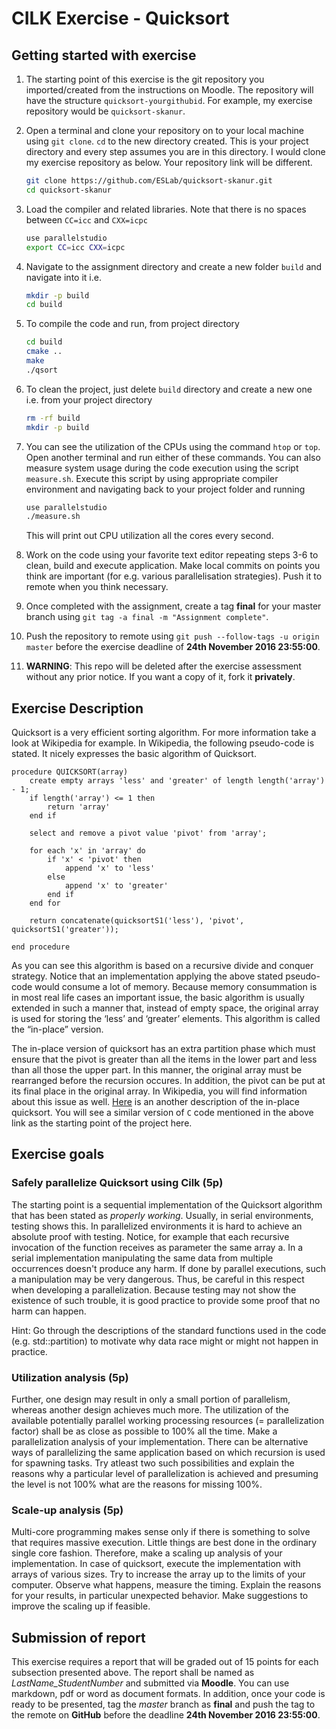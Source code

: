 # CILK Exercise - Quicksort

## Getting started with exercise

1. The starting point of this exercise is the git repository you imported/created from the instructions on Moodle. The repository will have the structure `quicksort-yourgithubid`. For example, my exercise repository would be `quicksort-skanur`.

2. Open a terminal and clone your repository on to your local machine using `git clone`. `cd` to the new directory created. This is your project directory and every step assumes you are in this directory. I would clone my exercise repository as below. Your repository link will be different.
    ```bash
    git clone https://github.com/ESLab/quicksort-skanur.git
    cd quicksort-skanur
    ```

2. Load the compiler and related libraries. Note that there is no spaces between `CC=icc` and `CXX=icpc`
    ```bash
    use parallelstudio
    export CC=icc CXX=icpc
    ```

3. Navigate to the assignment directory and create a new folder `build` and navigate into it i.e.
    ```bash
    mkdir -p build
    cd build
    ```

4. To compile the code and run, from project directory 
    ```bash
    cd build
    cmake ..
    make
    ./qsort
    ```

5. To clean the project, just delete `build` directory and create a new one i.e. from your project directory
    ```bash
    rm -rf build
    mkdir -p build
    ```

6. You can see the utilization of the CPUs using the command `htop` or `top`. Open another terminal and run either of these commands. You can also measure system usage during the code execution using the script `measure.sh`. Execute this script by using appropriate compiler environment and navigating back to your project folder and running
    ```bash
    use parallelstudio
    ./measure.sh
    ```
    This will print out CPU utilization all the cores every second.

7. Work on the code using your favorite text editor repeating steps 3-6 to clean, build and execute application. Make local commits on points you think are important (for e.g. various parallelisation strategies). Push it to remote when you think necessary. 

8. Once completed with the assignment, create a tag **final** for your master branch using `git tag -a final -m "Assignment complete"`.

9. Push the repository to remote using `git push --follow-tags -u origin master` before the exercise deadline of **24th November 2016 23:55:00**.

10. **WARNING**: This repo will be deleted after the exercise assessment without any prior notice. If you want a copy of it, fork it **privately**.

## Exercise Description

Quicksort is a very efficient sorting algorithm. For more information take a look at Wikipedia for example. In Wikipedia, the following pseudo-code is stated. It nicely expresses the basic algorithm of Quicksort.

```
procedure QUICKSORT(array)
    create empty arrays 'less' and 'greater' of length length('array') - 1;
    if length('array') <= 1 then
        return 'array'
    end if

    select and remove a pivot value 'pivot' from 'array';

    for each 'x' in 'array' do
        if 'x' < 'pivot' then
            append 'x' to 'less'
        else
            append 'x' to 'greater'
        end if
    end for

    return concatenate(quicksortS1('less'), 'pivot', quicksortS1('greater'));

end procedure
```

As you can see this algorithm is based on a recursive divide and conquer strategy. Notice that an implementation applying the above stated pseudo-code would consume a lot of memory. Because memory consummation is in most real life cases an important issue, the basic algorithm is usually extended in such a manner that, instead of empty space, the original array is used for storing the ‘less’ and ‘greater’ elements. This algorithm is called the “in-place” version.

The in-place version of quicksort has an extra partition phase which must ensure that the pivot is greater than all the items in the lower part and less than all those the upper part. In this manner, the original array must be rearranged before the recursion occures. In addition, the pivot can be put at its final place in the original array. In Wikipedia, you will find information about this issue as well. [Here](http://www.cs.auckland.ac.nz/~jmor159/PLDS210/qsort1a.html) is an another description of the in-place quicksort. You will see a similar version of `C` code mentioned in the above link as the starting point of the project here.

## Exercise goals

### Safely parallelize Quicksort using Cilk (5p)

The starting point is a sequential implementation of the Quicksort algorithm that has been stated as _properly working_. Usually, in serial environments, testing shows this. In parallelized environments it is hard to achieve an absolute proof with testing. Notice, for example that each recursive invocation of the function receives as parameter the same array a. In a serial implementation manipulating the same data from multiple occurrences doesn't produce any harm. If done by parallel executions, such a manipulation may be very dangerous. Thus, be careful in this respect when developing a parallelization. Because testing may not show the existence of such trouble, it is good practice to provide some proof that no harm can happen. 

Hint: Go through the descriptions of the standard functions used in the code (e.g. std::partition) to motivate why data race might or might not happen in practice.

### Utilization analysis (5p)

Further, one design may result in only a small portion of parallelism, whereas another design achieves much more. The utilization of the available potentially parallel working processing resources (= parallelization factor) shall be as close as possible to 100% all the time. Make a parallelization analysis of your implementation. There can be alternative ways of parallelizing the same application based on which recursion is used for spawning tasks. Try atleast two such possibilities and explain the reasons why a particular level of parallelization is achieved and presuming the level is not 100% what are the reasons for missing 100%.

### Scale-up analysis (5p)

Multi-core programming makes sense only if there is something to solve that requires massive execution. Little things are best done in the ordinary single core fashion. Therefore, make a scaling up analysis of your implementation. In case of quicksort, execute the implementation with arrays of various sizes. Try to increase the array up to the limits of your computer. Observe what happens, measure the timing. Explain the reasons for your results, in particular unexpected behavior. Make suggestions to improve the scaling up if feasible.

## Submission of report

This exercise requires a report that will be graded out of 15 points for each subsection presented above. The report shall be named as _LastName_StudentNumber_ and submitted via **Moodle**. You can use markdown, pdf or word as document formats. In addition, once your code is ready to be presented, tag the *master* branch as **final** and push the tag to the remote on **GitHub** before the deadline **24th November 2016 23:55:00**.
